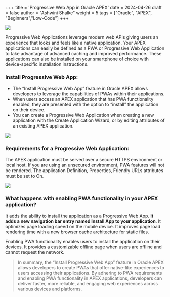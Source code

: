 +++
title = 'Progressive Web App in Oracle APEX'
date = 2024-04-26
draft = false
author = "Ashwini Shalke"
weight = 5
tags = ["Oracle", "APEX", "Beginners","Low-Code"]
+++



![](https://cdn-images-1.medium.com/max/1600/1*qex2M-1aaA735XdRh8847Q.jpeg)

Progressive Web Applications leverage modern web APIs giving users an experience that looks and feels like a native application. Your APEX applications can easily be defined as a PWA or Progressive Web Application to take advantage of advanced caching and improved performance. These applications can also be installed on your smartphone of choice with device-specific installation instructions.

### Install Progressive Web App:

*   The “Install Progressive Web App” feature in Oracle APEX allows developers to leverage the capabilities of PWAs within their applications.
*   When users access an APEX application that has PWA functionality enabled, they are presented with the option to “install” the application on their device.
*   You can create a Progressive Web Application when creating a new application with the Create Application Wizard, or by editing attributes of an existing APEX application.

![](https://cdn-images-1.medium.com/max/1600/1*rhdXU1RnJw6K6rV5W8fZ9A.png)

### Requirements for a Progressive Web Application:

The APEX application must be served over a secure HTTPS environment or local host. If you are using an unsecured environment, PWA features will not be rendered. The application Definition, Properties, Friendly URLs attributes must be set to On.

![](https://cdn-images-1.medium.com/max/1600/1*Z6kxf9LhDK-eAeWTjlIrYQ.png)

### What happens with enabling PWA functionality in your APEX application?

It adds the ability to install the application as a Progressive Web App. **It adds a new navigation bar entry named Install App to your application**. It optimizes page loading speed on the mobile device. It improves page load rendering time with a new browser cache architecture for static files.

Enabling PWA functionality enables users to install the application on their devices. It provides a customizable offline page when users are offline and cannot request the network.

> In summary, the “Install Progressive Web App” feature in Oracle APEX allows developers to create PWAs that offer native-like experiences to users accessing their applications. By adhering to PWA requirements and enabling PWA functionality in APEX applications, developers can deliver faster, more reliable, and engaging web experiences across various devices and platforms.